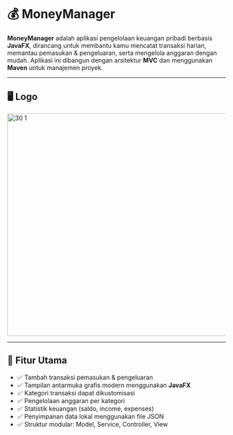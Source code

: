 # 💰 MoneyManager

**MoneyManager** adalah aplikasi pengelolaan keuangan pribadi berbasis **JavaFX**, dirancang untuk membantu kamu mencatat transaksi harian, memantau pemasukan & pengeluaran, serta mengelola anggaran dengan mudah. Aplikasi ini dibangun dengan arsitektur **MVC** dan menggunakan **Maven** untuk manajemen proyek.

---

## 🖥️ Logo
<img width="512" height="512" alt="30 1" src="https://github.com/user-attachments/assets/4eda68d9-472c-4856-b29e-539d76d41fa7" />

---

## 🚀 Fitur Utama

- ✅ Tambah transaksi pemasukan & pengeluaran
- ✅ Tampilan antarmuka grafis modern menggunakan **JavaFX**
- ✅ Kategori transaksi dapat dikustomisasi
- ✅ Pengelolaan anggaran per kategori
- ✅ Statistik keuangan (saldo, income, expenses)
- ✅ Penyimpanan data lokal menggunakan file JSON
- ✅ Struktur modular: Model, Service, Controller, View
